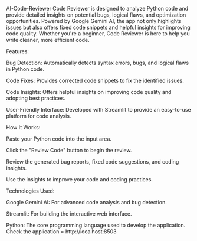 AI-Code-Reviewer
Code Reviewer is designed to analyze Python code and provide detailed insights on potential bugs, logical flaws, and optimization opportunities. Powered by Google Gemini AI, the app not only highlights issues but also offers fixed code snippets and helpful insights for improving code quality. Whether you're a beginner, Code Reviewer is here to help you write cleaner, more efficient code.

Features:

Bug Detection: Automatically detects syntax errors, bugs, and logical flaws in Python code.

Code Fixes: Provides corrected code snippets to fix the identified issues.

Code Insights: Offers helpful insights on improving code quality and adopting best practices.

User-Friendly Interface: Developed with Streamlit to provide an easy-to-use platform for code analysis.

How It Works:

Paste your Python code into the input area.

Click the "Review Code" button to begin the review.

Review the generated bug reports, fixed code suggestions, and coding insights.

Use the insights to improve your code and coding practices.

Technologies Used:

Google Gemini AI: For advanced code analysis and bug detection.

Streamlit: For building the interactive web interface.

Python: The core programming language used to develop the application.
Check the application = http://localhost:8503

